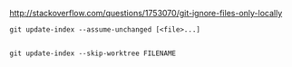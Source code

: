 http://stackoverflow.com/questions/1753070/git-ignore-files-only-locally


    git update-index --assume-unchanged [<file>...]


    git update-index --skip-worktree FILENAME




